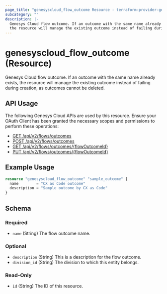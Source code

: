 ```yaml
---
page_title: "genesyscloud_flow_outcome Resource - terraform-provider-genesyscloud"
subcategory: ""
description: |-
  Genesys Cloud flow outcome. If an outcome with the same name already exists,
  the resource will manage the existing outcome instead of failing during creation, as outcomes cannot be deleted.
---
```

# genesyscloud_flow_outcome (Resource)

Genesys Cloud flow outcome. If an outcome with the same name already exists, 
the resource will manage the existing outcome instead of failing during creation, as outcomes cannot be deleted.

## API Usage
The following Genesys Cloud APIs are used by this resource. Ensure your OAuth Client has been granted the necessary scopes and permissions to perform these operations:

* [GET /api/v2/flows/outcomes](https://developer.genesys.cloud/routing/architect/#get-api-v2-flows-outcomes)
* [POST /api/v2/flows/outcomes](https://developer.genesys.cloud/routing/architect/#post-api-v2-flows-outcomes)
* [GET /api/v2/flows/outcomes/{flowOutcomeId}](https://developer.genesys.cloud/routing/architect/#get-api-v2-flows-outcomes--flowOutcomeId-)
* [PUT /api/v2/flows/outcomes/{flowOutcomeId}](https://developer.genesys.cloud/routing/architect/#put-api-v2-flows-outcomes--flowOutcomeId-)

## Example Usage

```terraform
resource "genesyscloud_flow_outcome" "sample_outcome" {
  name        = "CX as Code outcome"
  description = "Sample outcome by CX as Code"
}
```

<!-- schema generated by tfplugindocs -->
## Schema

### Required

- `name` (String) The flow outcome name.

### Optional

- `description` (String) This is a description for the flow outcome.
- `division_id` (String) The division to which this entity belongs.

### Read-Only

- `id` (String) The ID of this resource.

